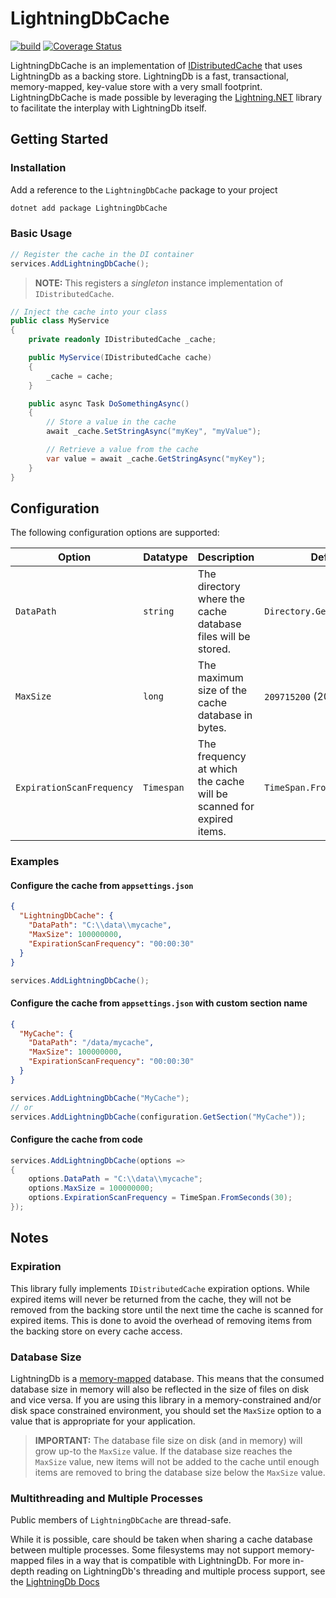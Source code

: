 # LightningDbCache
[![build](https://github.com/ubercellogeek/LightningDbCache/actions/workflows/ci.yml/badge.svg?branch=main)](https://github.com/ubercellogeek/LightningDbCache/actions/workflows/ci.yml) [![Coverage Status](https://coveralls.io/repos/github/ubercellogeek/LightningDbCache/badge.svg?branch=main)](https://coveralls.io/github/ubercellogeek/LightningDbCache?branch=main)

LightningDbCache is an implementation of [IDistributedCache](https://learn.microsoft.com/en-us/dotnet/api/microsoft.extensions.caching.distributed.idistributedcache) that uses LightningDb as a backing store. LightningDb is a fast, transactional, memory-mapped, key-value store with a very small footprint. LightningDbCache is made possible by leveraging the [Lightning.NET](https://github.com/CoreyKaylor/Lightning.NET) library to facilitate the interplay with LightningDb itself.

## Getting Started

### Installation

Add a reference to the `LightningDbCache` package to your project

```bash
dotnet add package LightningDbCache
```
### Basic Usage
```csharp
// Register the cache in the DI container
services.AddLightningDbCache();
```

> **NOTE:** This registers a *singleton* instance implementation of `IDistributedCache`.

```csharp  
// Inject the cache into your class
public class MyService
{
    private readonly IDistributedCache _cache;

    public MyService(IDistributedCache cache)
    {
        _cache = cache;
    }

    public async Task DoSomethingAsync()
    {
        // Store a value in the cache
        await _cache.SetStringAsync("myKey", "myValue");

        // Retrieve a value from the cache
        var value = await _cache.GetStringAsync("myKey");
    }
}
```

## Configuration

The following configuration options are supported: 

| Option | Datatype |Description | Default Value |
| --- | --- |--- | --- |
| `DataPath` | `string` | The directory where the cache database files will be stored. | `Directory.GetCurrentDirectory()` |
| `MaxSize` | `long` | The maximum size of the cache database in bytes. | `209715200` (200MB) |
| `ExpirationScanFrequency` | `Timespan` | The frequency at which the cache will be scanned for expired items. | `TimeSpan.FromMinutes(1)` |

### Examples

#### Configure the cache from `appsettings.json`

```json
{
  "LightningDbCache": {
    "DataPath": "C:\\data\\mycache",
    "MaxSize": 100000000,
    "ExpirationScanFrequency": "00:00:30"
  }
}
```

```csharp
services.AddLightningDbCache();
```

#### Configure the cache from `appsettings.json` with custom section name

```json
{
  "MyCache": {
    "DataPath": "/data/mycache",
    "MaxSize": 100000000,
    "ExpirationScanFrequency": "00:00:30"
  }
}
```

```csharp
services.AddLightningDbCache("MyCache");
// or
services.AddLightningDbCache(configuration.GetSection("MyCache"));
```

#### Configure the cache from code

```csharp
services.AddLightningDbCache(options =>
{
    options.DataPath = "C:\\data\\mycache";
    options.MaxSize = 100000000;
    options.ExpirationScanFrequency = TimeSpan.FromSeconds(30);
});
```

## Notes

### Expiration

This library fully implements `IDistributedCache` expiration options. While expired items will never be returned from the cache, they will not be removed from the backing store until the next time the cache is scanned for expired items. This is done to avoid the overhead of removing items from the backing store on every cache access.

### Database Size

LightningDb is a [memory-mapped](https://en.wikipedia.org/wiki/Lightning_Memory-Mapped_Database) database. This means that the consumed database size in memory will also be reflected in the size of files on disk and vice versa. If you are using this library in a memory-constrained and/or disk space constrained environment, you should set the `MaxSize` option to a value that is appropriate for your application.

> **IMPORTANT:** The database file size on disk (and in memory) will grow up-to the `MaxSize` value. If the database size reaches the `MaxSize` value, new items will not be added to the cache until enough items are removed to bring the database size below the `MaxSize` value.

### Multithreading and Multiple Processes

Public members of `LightningDbCache` are thread-safe. 

While it is possible, care should be taken when sharing a cache database between multiple processes. Some filesystems may not support memory-mapped files in a way that is compatible with LightningDb. For more in-depth reading on LightningDb's threading and multiple process support, see the [LightningDb Docs](http://www.lmdb.tech/doc/)